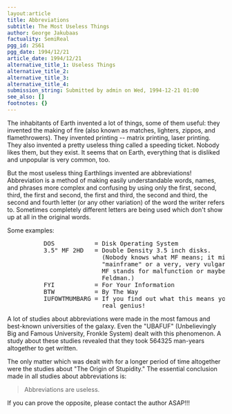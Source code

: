 ```yaml
---
layout:article
title: Abbreviations
subtitle: The Most Useless Things
author: George Jakubaas
factuality: SemiReal
pgg_id: 2S61
pgg_date: 1994/12/21
article_date: 1994/12/21
alternative_title_1: Useless Things
alternative_title_2: 
alternative_title_3: 
alternative_title_4: 
submission_string: Submitted by admin on Wed, 1994-12-21 01:00
see_also: []
footnotes: {}
---
```

<div>
<p>The inhabitants of Earth invented a lot of things, some of them useful: they invented the making of fire (also known as matches, lighters, zippos, and flamethrowers). They invented printing -- matrix printing, laser printing. They also invented a pretty useless thing called a speeding ticket. Nobody likes them, but they exist. It seems that on Earth, everything that is disliked and unpopular is very common, too.</p>
<p>But the most useless thing Earthlings invented are abbreviations! Abbreviation is a method of making easily understandable words, names, and phrases more complex and confusing by using only the first, second, third, the first and second, the first and third, the second and third, the second and fourth letter (or any other variation) of the word the writer refers to. Sometimes completely different letters are being used which don't show up at all in the original words.</p>
<p>Some examples:</p>
<pre>
          DOS           = Disk Operating System
          3.5" MF 2HD   = Double Density 3.5 inch disks.
                          (Nobody knows what MF means; it might mean
                          "mainframe" or a very, very vulgar curse; maybe
                          MF stands for malfunction or maybe even for Marty
                          Feldman.)
          FYI           = For Your Information
          BTW           = By The Way
          IUFOWTMUMBARG = If you find out what this means you must be a
                          real genius!
</pre>
<p>A lot of studies about abbreviations were made in the most famous and best-known universities of the galaxy. Even the "UBAFUF" (Unbelievingly Big and Famous University, Fronkle System) dealt with this phenomenon. A study about these studies revealed that they took 564325 man-years altogether to get written.</p>
<p>The only matter which was dealt with for a longer period of time altogether were the studies about "The Origin of Stupidity." The essential conclusion made in all studies about abbreviations is:</p>
<blockquote>Abbreviations are useless.</blockquote>
<p>If you can prove the opposite, please contact the author ASAP!!! <!--Amazon_CLS_IM_END--></p>
</div>

